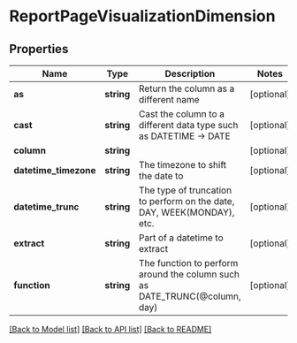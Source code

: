 # ReportPageVisualizationDimension

## Properties
Name | Type | Description | Notes
------------ | ------------- | ------------- | -------------
**as** | **string** | Return the column as a different name | [optional] 
**cast** | **string** | Cast the column to a different data type such as DATETIME -&gt; DATE | [optional] 
**column** | **string** |  | [optional] 
**datetime_timezone** | **string** | The timezone to shift the date to | [optional] 
**datetime_trunc** | **string** | The type of truncation to perform on the date, DAY, WEEK(MONDAY), etc. | [optional] 
**extract** | **string** | Part of a datetime to extract | [optional] 
**function** | **string** | The function to perform around the column such as DATE_TRUNC(@column, day) | [optional] 

[[Back to Model list]](../README.md#documentation-for-models) [[Back to API list]](../README.md#documentation-for-api-endpoints) [[Back to README]](../README.md)


